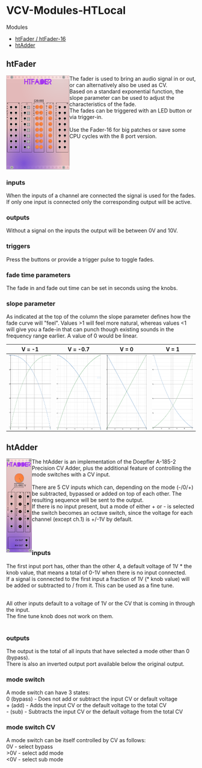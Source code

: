 # VCV-Modules-HTLocal

Modules
* [htFader / htFader-16](#htFader)
* [htAdder](#htAdder)

## htFader

<img src="res/htFader-ui.png" width="168" height="250" align="left">

The fader is used to bring an audio signal in or out, or can alternatively also be used as CV. <br>
Based on a standard exponential function, the slope parameter can be used to adjust the characteristics of the fade. <br>
The fades can be triggered with an LED button or via trigger-in. <br><br>
Use the Fader-16 for big patches or save some CPU cycles with the 8 port version.

<br>
<br>
<br>
<br>

### inputs

When the inputs of a channel are connected the signal is used for the fades. <br>
If only one input is connected only the corresponding output will be active.

### outputs

Without a signal on the inputs the output will be between 0V and 10V.

### triggers

Press the buttons or provide a trigger pulse to toggle fades.

### fade time parameters

The fade in and fade out time can be set in seconds using the knobs.

### slope parameter

As indicated at the top of the column the slope parameter defines how the fade curve will "feel".
Values >1 will feel more natural, whereas values <1 will give you a fade-in that can punch though existing sounds in the frequency range earlier.
A value of 0 would be linear.

V = -1 | V = -0.7 | V = 0 | V = 1
-------|----------|-------|------
<img src="res/v-1.PNG" align="left" width="200" height="200"> | <img src="res/v-p7.PNG" align="left" width="200" height="200"> | <img src="res/v0.PNG" align="left" width="200" height="200"> | <img src="res/v1.PNG" align="left" width="200" height="200">

## htAdder

<img src="res/htAdder-ui.png" width="68" height="250" align="left">

The htAdder is an implementation of the Doepfler A-185-2 Precision CV Adder, plus the additional feature of controlling the mode switches with a CV input.<br><br>
There are 5 CV inputs which can, depending on the mode (-/0/+) be subtracted, bypassed or added on top of each other. The resulting sequence will be sent to the output.<br>
If there is no input present, but a mode of either + or - is selected the switch becomes an octave switch, since the voltage for each channel (except ch.1) is +/-1V by default.

<br>
<br>

### inputs

The first input port has, other than the other 4, a default voltage of 1V * the knob value, that means a total of 0-1V when there is no input connected. <br>
If a signal is connected to the first input a fraction of 1V (* knob value) will be added or subtracted to / from it. This can be used as a fine tune. <br><br>

All other inputs default to a voltage of 1V or the CV that is coming in through the input.<br>
The fine tune knob does not work on them.<br><br>

### outputs

The output is the total of all inputs that have selected a mode other than 0 (bypass).<br>
There is also an inverted output port available below the original output.

### mode switch

A mode switch can have 3 states:<br>
0 (bypass) - Does not add or subtract the input CV or default voltage<br>
\+ (add) - Adds the input CV or the default voltage to the total CV<br>
\- (sub) - Subtracts the input CV or the default voltage from the total CV<br>

### mode switch CV

A mode switch can be itself controlled by CV as follows:<br>
0V - select bypass<br>
&gt;0V - select add mode<br>
<0V - select sub mode<br>
